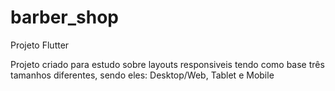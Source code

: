 # barber_shop

Projeto Flutter

Projeto criado para estudo sobre layouts responsiveis tendo como base três tamanhos diferentes, sendo eles: Desktop/Web, Tablet e Mobile 
